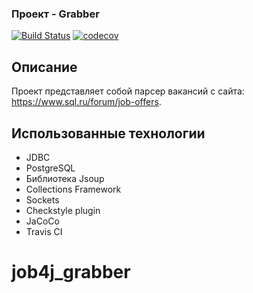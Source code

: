 ### Проект - Grabber

[![Build Status](https://travis-ci.org/LukyanovSemyon/job4j_grabber.svg?branch=master)](https://travis-ci.org/LukyanovSemyon/job4j_grabber)
[![codecov](https://codecov.io/gh/LukyanovSemyon/job4j_grabber/branch/master/graph/badge.svg?token=2TNGDJ48IP)](https://codecov.io/gh/LukyanovSemyon/job4j_grabber)

## Описание
Проект представляет собой парсер вакансий с сайта: https://www.sql.ru/forum/job-offers. 

## Использованные технологии
* JDBC
* PostgreSQL
* Библиотека Jsoup
* Collections Framework
* Sockets
* Checkstyle plugin
* JaCoCo
* Travis CI

# job4j_grabber
